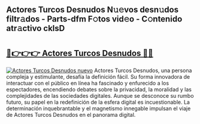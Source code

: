## Actores Turcos Desnudos N𝚞𝚎vos desn𝚞dos filtr𝚊dos - Parts-dfm F𝚘tos vid𝚎o - C𝚘ntenido atr𝚊ctivo cklsD

# <h2><a href="http://mbd2qsg.tromn.icu/?c=Actores+Turcos+Desnudos">🔗👉👉👉 Actores Turcos Desnudos 🔗🔗</a></h2>

[![Actores Turcos Desnudos nuevo](https://i.imgur.com/pEAQMta.gif)](http://mbd2qsg.tromn.icu/?c=Actores+Turcos+Desnudos)
Actores Turcos Desnudos, una persona compleja y estimulante, desafía la definición fácil. Su forma innovadora de interactuar con el público en línea ha fascinado y enfurecido a los espectadores, encendiendo debates sobre la privacidad, la moralidad y las complejidades de las sociedades digitales. Aunque se desconoce su rumbo futuro, su papel en la redefinición de la esfera digital es incuestionable. La determinación inquebrantable y el magnetismo innegable impulsan el viaje de Actores Turcos Desnudos en el panorama digital.
